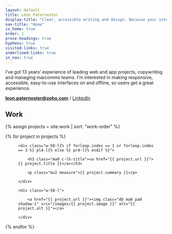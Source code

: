 ```yaml
---
layout: default
title: Leon Paternoster
display-title: "Clear, accessible writing and design. Because your interface is your brand."
nav-title: "Home"
is_home: true
order: 1
prose-headings: true
hyphens: true
visited-links: true
underlined-links: true
in_nav: true
---
```


I’ve got 13 years’ experience of leading web and app projects, copywriting and managing marcomms teams. I’m interested in making responsive, accessible, easy-to-use interfaces on and offline, so users get a great experience.

**leon.paternoster@zoho.com** / [LinkedIn](https://uk.linkedin.com/in/leonpaternoster/)

<h2 class="c-lh-title mb3">Work</h2>

{% assign projects = site.work | sort: "work-order" %}

{% for project in projects %}

<figure class="pb4 flex-l flex-wrap-l items-center{% if forloop.index == 1 or forloop.index == 3 %} flex-row-reverse-l{% endif %}">

	<div class="w-50-l{% if forloop.index == 1 or forloop.index == 3 %} pl4-l{% else %} pr4-l{% endif %}">

		<h3 class="ma0 c-lh-title"><a href="{{ project.url }}">{{ project.title }}</a></h3>

		<p class="mv2 measure">{{ project.summary }}</p>

	</div>

	<div class="w-50-l">

		<a href="{{ project.url }}"><img class="db ma0 pa0 shadow-1" src="/images/{{ project.image }}" alt="{{ project.alt }}"></a>

	</div>

</figure>

{% endfor %}
